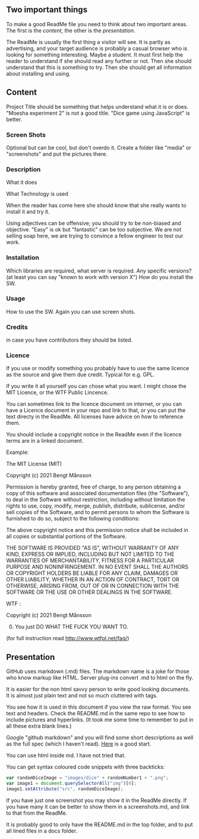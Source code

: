 ## Two important things
To make a good ReadMe file you need to think about two important areas.
The first is the *content*, the other is the *presentation*.

The ReadMe is usually the first thing a visitor will see. It is partly as advertising, and your target audience is probably a casual browser who is looking for something interesting. Maybe a student. It must first help the reader to understand if she should read any further or not. Then she should understand that this is something to try. Then she should get all information about installing and using.

## Content
Project Title should be something that helps understand what it is or does. "Moesha experiment 2" is not a good title. "Dice game using JavaScript" is better.

### Screen Shots
Optional but can be cool, but don't overdo it. Create a folder like "media" or "screenshots" and put the pictures there.

### Description
What it does

What Technology is used

When the reader has come here she should know that she really wants to install it and try it.

Using adjectives can be offensive; you should try to be non-biased and objective. "Easy" is ok but "fantastic" can be too subjective. We are not selling soap here, we are trying to convince a fellow engineer to test our work.

### Installation
Which libraries are required, what server is required. Any specific versions? (at least you can say "known to work with version X")
How do you install the SW. 

### Usage
How to use the SW. Again you can use screen shots.

### Credits
in case you have contributors they should be listed.

### Licence
If you use or modify something you probably have to use the same licence as the source and give them due credit. Typical for e.g. GPL.

If you write it all yourself you can chose what you want. I might chose the MIT Licence, or the WTF Public Lincence.

You can sometimes link to the licence document on internet, or you can have a Licence document in your repo and link to that, or you can put the text directy in the ReadMe. All licenses have advice on how to reference them.

You should include a copyright notice in the ReadMe even if the licence terms are in a linked document.

Example:

The MIT License (MIT)

Copyright (c) 2021 Bengt Månsson

Permission is hereby granted, free of charge, to any person obtaining a copy
of this software and associated documentation files (the "Software"), to deal
in the Software without restriction, including without limitation the rights
to use, copy, modify, merge, publish, distribute, sublicense, and/or sell
copies of the Software, and to permit persons to whom the Software is
furnished to do so, subject to the following conditions:

The above copyright notice and this permission notice shall be included in
all copies or substantial portions of the Software.

THE SOFTWARE IS PROVIDED "AS IS", WITHOUT WARRANTY OF ANY KIND, EXPRESS OR
IMPLIED, INCLUDING BUT NOT LIMITED TO THE WARRANTIES OF MERCHANTABILITY,
FITNESS FOR A PARTICULAR PURPOSE AND NONINFRINGEMENT. IN NO EVENT SHALL THE
AUTHORS OR COPYRIGHT HOLDERS BE LIABLE FOR ANY CLAIM, DAMAGES OR OTHER
LIABILITY, WHETHER IN AN ACTION OF CONTRACT, TORT OR OTHERWISE, ARISING FROM,
OUT OF OR IN CONNECTION WITH THE SOFTWARE OR THE USE OR OTHER DEALINGS IN
THE SOFTWARE.

WTF :

Copyright (c) 2021 Bengt Månsson

0. You just DO WHAT THE FUCK YOU WANT TO.

(for full instruction read http://www.wtfpl.net/faq/)

## Presentation

GitHub uses markdown (.md) files. The markdown name is a joke for those who know markup like HTML. Server plug-ins convert .md to html on the fly.

It is easier for the non html savvy person to write good looking documents. It is almost just plain text and not so much cluttered with tags.

You see how it is used in this document if you view the raw format. You see text and headers. Check the README.md in the same repo to see how to include pictures and hyperlinks.
(It took me some time to remember to put in all these extra blank lines.)

Google "github markdown" and you will find some short descriptions as well as the full spec (which I haven't read). [Here](https://guides.github.com/features/mastering-markdown/) is a good start.

You can use html inside md. I have not tried that.

You can get syntax coloured code snippets with three backticks:
```javascript
var randomDiceImage = "images/dice" + randomNumber1 + ".png";
var image1 = document.querySelectorAll("img")[0];
image1.setAttribute("src", randomDiceImage);
```

If you have just one screenshot you may show it in the ReadMe directly. If you have many it can be better to show them in a screenshots.md, and link to that from the ReadMe.

It is probably good to only have the README.md in the top folder, and to put all lined files in a docs folder.


